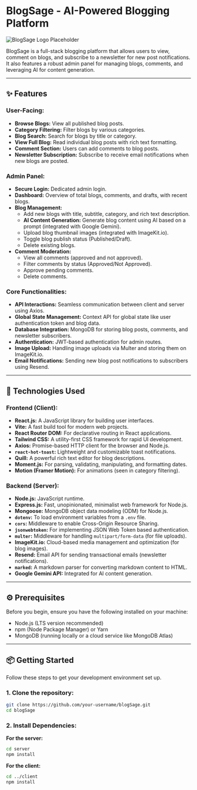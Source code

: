# BlogSage - AI-Powered Blogging Platform

![BlogSage Logo Placeholder](https://via.placeholder.com/150)

BlogSage is a full-stack blogging platform that allows users to view, comment on blogs, and subscribe to a newsletter for new post notifications. It also features a robust admin panel for managing blogs, comments, and leveraging AI for content generation.

---

## ✨ Features

### User-Facing:
*   **Browse Blogs:** View all published blog posts.
*   **Category Filtering:** Filter blogs by various categories.
*   **Blog Search:** Search for blogs by title or category.
*   **View Full Blog:** Read individual blog posts with rich text formatting.
*   **Comment Section:** Users can add comments to blog posts.
*   **Newsletter Subscription:** Subscribe to receive email notifications when new blogs are posted.

### Admin Panel:
*   **Secure Login:** Dedicated admin login.
*   **Dashboard:** Overview of total blogs, comments, and drafts, with recent blogs.
*   **Blog Management:**
    *   Add new blogs with title, subtitle, category, and rich text description.
    *   **AI Content Generation:** Generate blog content using AI based on a prompt (integrated with Google Gemini).
    *   Upload blog thumbnail images (integrated with ImageKit.io).
    *   Toggle blog publish status (Published/Draft).
    *   Delete existing blogs.
*   **Comment Moderation:**
    *   View all comments (approved and not approved).
    *   Filter comments by status (Approved/Not Approved).
    *   Approve pending comments.
    *   Delete comments.

### Core Functionalities:
*   **API Interactions:** Seamless communication between client and server using Axios.
*   **Global State Management:** Context API for global state like user authentication token and blog data.
*   **Database Integration:** MongoDB for storing blog posts, comments, and newsletter subscribers.
*   **Authentication:** JWT-based authentication for admin routes.
*   **Image Upload:** Handling image uploads via Multer and storing them on ImageKit.io.
*   **Email Notifications:** Sending new blog post notifications to subscribers using Resend.

---

## 🚀 Technologies Used

### Frontend (Client):
*   **React.js:** A JavaScript library for building user interfaces.
*   **Vite:** A fast build tool for modern web projects.
*   **React Router DOM:** For declarative routing in React applications.
*   **Tailwind CSS:** A utility-first CSS framework for rapid UI development.
*   **Axios:** Promise-based HTTP client for the browser and Node.js.
*   **`react-hot-toast`:** Lightweight and customizable toast notifications.
*   **Quill:** A powerful rich text editor for blog descriptions.
*   **Moment.js:** For parsing, validating, manipulating, and formatting dates.
*   **Motion (Framer Motion):** For animations (seen in category filtering).

### Backend (Server):
*   **Node.js:** JavaScript runtime.
*   **Express.js:** Fast, unopinionated, minimalist web framework for Node.js.
*   **Mongoose:** MongoDB object data modeling (ODM) for Node.js.
*   **`dotenv`:** To load environment variables from a `.env` file.
*   **`cors`:** Middleware to enable Cross-Origin Resource Sharing.
*   **`jsonwebtoken`:** For implementing JSON Web Token based authentication.
*   **`multer`:** Middleware for handling `multipart/form-data` (for file uploads).
*   **ImageKit.io:** Cloud-based media management and optimization (for blog images).
*   **Resend:** Email API for sending transactional emails (newsletter notifications).
*   **`marked`:** A markdown parser for converting markdown content to HTML.
*   **Google Gemini API:** Integrated for AI content generation.

---

## ⚙️ Prerequisites

Before you begin, ensure you have the following installed on your machine:
*   Node.js (LTS version recommended)
*   npm (Node Package Manager) or Yarn
*   MongoDB (running locally or a cloud service like MongoDB Atlas)

---

## 📦 Getting Started

Follow these steps to get your development environment set up.

### 1. Clone the repository:
```bash
git clone https://github.com/your-username/blogSage.git
cd blogSage
```

### 2. Install Dependencies:

**For the server:**
```bash
cd server
npm install
```

**For the client:**
```bash
cd ../client
npm install
```